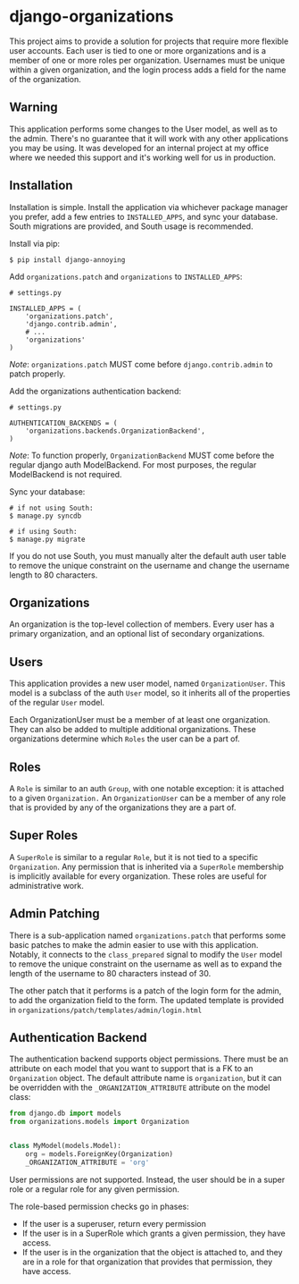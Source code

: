 # django-organizations

This project aims to provide a solution for projects that require more flexible
user accounts. Each user is tied to one or more organizations and is a member
of one or more roles per organization. Usernames must be unique within a given
organization, and the login process adds a field for the name of the organization.

## Warning

This application performs some changes to the User model, as well as to the
admin. There's no guarantee that it will work with any other applications you
may be using. It was developed for an internal project at my office where we
needed this support and it's working well for us in production.

## Installation

Installation is simple. Install the application via whichever package manager
you prefer, add a few entries to `INSTALLED_APPS`, and sync your database.
South migrations are provided, and South usage is recommended.

Install via pip:

```
$ pip install django-annoying
```

Add `organizations.patch` and `organizations` to `INSTALLED_APPS`:

```
# settings.py

INSTALLED_APPS = (
    'organizations.patch',
    'django.contrib.admin',
    # ...
    'organizations'
)
```

*Note*: `organizations.patch` MUST come before `django.contrib.admin` to patch
properly.

Add the organizations authentication backend:

```
# settings.py

AUTHENTICATION_BACKENDS = (
    'organizations.backends.OrganizationBackend',
)
```

*Note*: To function properly, `OrganizationBackend` MUST come before the
regular django auth ModelBackend. For most purposes, the regular ModelBackend
is not required.

Sync your database:

```
# if not using South:
$ manage.py syncdb

# if using South:
$ manage.py migrate
```

If you do not use South, you must manually alter the default auth user table to
remove the unique constraint on the username and change the username length to
80 characters.

## Organizations

An organization is the top-level collection of members. Every user has
a primary organization, and an optional list of secondary organizations.

## Users

This application provides a new user model, named `OrganizationUser`. This
model is a subclass of the auth `User` model, so it inherits all of the
properties of the regular `User` model.

Each OrganizationUser must be a member of at least one organization. They can
also be added to multiple additional organizations. These organizations
determine which `Roles` the user can be a part of.

## Roles

A `Role` is similar to an auth `Group`, with one notable exception: it is
attached to a given `Organization.` An `OrganizationUser` can be a member of
any role that is provided by any of the organizations they are a part of.

## Super Roles

A `SuperRole` is similar to a regular `Role`, but it is not tied to a specific
`Organization`. Any permission that is inherited via a `SuperRole` membership
is implicitly available for every organization. These roles are useful for
administrative work.

## Admin Patching

There is a sub-application named `organizations.patch` that performs some basic
patches to make the admin easier to use with this application. Notably, it
connects to the `class_prepared` signal to modify the `User` model to remove
the unique constraint on the username as well as to expand the length of the
username to 80 characters instead of 30.

The other patch that it performs is a patch of the login form for the admin, to
add the organization field to the form. The updated template is provided in
`organizations/patch/templates/admin/login.html`

## Authentication Backend

The authentication backend supports object permissions. There must be an
attribute on each model that you want to support that is a FK to an
`Organization` object. The default attribute name is `organization`, but it can
be overridden with the `_ORGANIZATION_ATTRIBUTE` attribute on the model class:

```python
from django.db import models
from organizations.models import Organization


class MyModel(models.Model):
    org = models.ForeignKey(Organization)
    _ORGANIZATION_ATTRIBUTE = 'org'
```

User permissions are not supported. Instead, the user should be in a super role
or a regular role for any given permission.

The role-based permission checks go in phases:

* If the user is a superuser, return every permission
* If the user is in a SuperRole which grants a given permission, they have
  access.
* If the user is in the organization that the object is attached to, and they
  are in a role for that organization that provides that permission, they have
  access.
